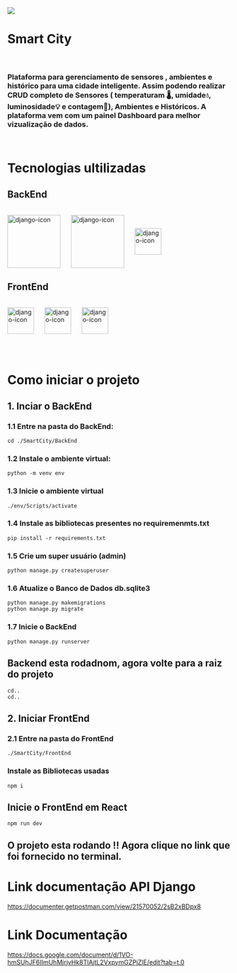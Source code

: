 ![](..//SmartCity/FrontEnd/src/assets/Logo.png)

# Smart City
<br/>

### Plataforma para gerenciamento de sensores , ambientes e histórico para uma cidade inteligente. Assim podendo realizar CRUD completo de Sensores ( temperaturam 🌡️, umidade💧, luminosidade💡 e contagem🔢), Ambientes e Históricos. A plataforma vem com um painel Dashboard para melhor vizualização de dados.
<br/>

# Tecnologias ultilizadas
## BackEnd
<br/>
<img src="https://1000logos.net/wp-content/uploads/2020/08/Django-Logo.png" align="center" alt="django-icon" width="120" heigth="auto" style="margin-right: 20px;">
<img src="https://encrypted-tbn0.gstatic.com/images?q=tbn:ANd9GcSzo4vK4D5nnq7lpwvbWJOzkdPI9Fj3oEHFHg&s" alt="django-icon" width="120" heigth="auto" align="center" style="margin-right: 20px;">
<img src="https://upload.wikimedia.org/wikipedia/commons/thumb/c/c3/Python-logo-notext.svg/1869px-Python-logo-notext.svg.png" alt="django-icon" width="60" heigth="auto" align="center" style="margin-right: 20px;">

## FrontEnd
<br/>
<img src="https://upload.wikimedia.org/wikipedia/commons/thumb/a/a7/React-icon.svg/1150px-React-icon.svg.png" align="center" alt="django-icon" width="60" heigth="auto" style="margin-right: 20px;">
<img src="https://img.icons8.com/fluent/512/vite.png" alt="django-icon" width="60" heigth="auto" align="center" style="margin-right: 20px;">
<img src="https://img.icons8.com/color/512/sass.png" alt="django-icon" width="60" heigth="auto" align="center" style="margin-right: 20px;">

<br/><br/>

# Como iniciar o projeto


## 1. Inciar o BackEnd
### 1.1 Entre na pasta do BackEnd:
    cd ./SmartCity/BackEnd

### 1.2 Instale o ambiente virtual:
    python -m venv env

### 1.3 Inicie o ambiente virtual
    ./env/Scripts/activate

### 1.4 Instale as bibliotecas presentes no requiremenmts.txt
    pip install -r requirements.txt

### 1.5 Crie um super usuário (admin)
    python manage.py createsuperuser

### 1.6 Atualize o Banco de Dados db.sqlite3
    python manage.py makemigrations
    python manage.py migrate

### 1.7 Inicie o BackEnd
    python manage.py runserver

## Backend esta rodadnom, agora volte para a raiz do projeto
    cd..
    cd..

## 2. Iniciar FrontEnd
### 2.1 Entre na pasta do FrontEnd
    ./SmartCity/FrontEnd

### Instale as Bibliotecas usadas
    npm i

## Inicie o FrontEnd em React
    npm run dev

## O projeto esta rodando !! Agora clique no link que foi fornecido no terminal.

    

# Link documentação API Django 
https://documenter.getpostman.com/view/21570052/2sB2xBDpx8

# Link Documentação
https://docs.google.com/document/d/1VO-hmSUhJF6IImUhMjrjvHk8TlAjtL2VxpymGZPjZlE/edit?tab=t.0
